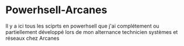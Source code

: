 # Powerhsell-Arcanes
Il y a ici tous les sciprts en powerhsell que j'ai complétement ou partiellement développé lors de mon alternance technicien systèmes et réseaux chez Arcanes 
